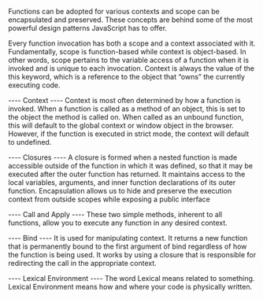 Functions can be adopted for various contexts and scope can be encapsulated and preserved. These concepts are behind some of the most powerful design patterns JavaScript has to offer.

Every function invocation has both a scope and a context associated with it. Fundamentally, scope is function-based while context is object-based. In other words, scope pertains to the variable access of a function when it is invoked and is unique to each invocation. Context is always the value of the this keyword, which is a reference to the object that “owns” the currently executing code.

---- Context ----
Context is most often determined by how a function is invoked. When a function is called as a method of an object, this is set to the object the method is called on. When called as an unbound function, this will default to the global context or window object in the browser. However, if the function is executed in strict mode, the context will default to undefined.

---- Closures ----
A closure is formed when a nested function is made accessible outside of the function in which it was defined, so that it may be executed after the outer function has returned. It maintains access to the local variables, arguments, and inner function declarations of its outer function. Encapsulation allows us to hide and preserve the execution context from outside scopes while exposing a public interface

---- Call and Apply ----
These two simple methods, inherent to all functions, allow you to execute any function in any desired context. 

---- Bind ----
It is used for manipulating context. It returns a new function that is permanently bound to the first argument of bind regardless of how the function is being used. It works by using a closure that is responsible for redirecting the call in the appropriate context.

---- Lexical Environment ----
The word Lexical means related to something. Lexical Environment means how and where your code is physically written.
